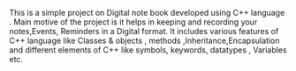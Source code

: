 This is a simple project on  Digital note book  developed using C++ language . Main motive of the project is it helps in keeping and recording your notes,Events, Reminders in a Digital format. It includes various features of C++ language like  Classes & objects , methods ,Inheritance,Encapsulation and different elements of C++ like symbols, keywords, datatypes , Variables etc.

